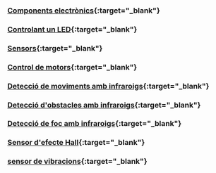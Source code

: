 ### [Components electrònics](electronica/electronica.md){:target="_blank"}

### [Controlant un LED](led/led.md){:target="_blank"}

### [Sensors](ldr/ldr.md){:target="_blank"}

### [Control de motors](motor/motors.md){:target="_blank"}

### [Detecció de moviments amb infraroigs](ir/pir/pir.md){:target="_blank"}

### [Detecció d'obstacles amb infraroigs](ir/ir_obstacle/ir_obstacle.md){:target="_blank"}

### [Detecció de foc amb infraroigs](ir/flame/flame.md){:target="_blank"}

### [Sensor d'efecte Hall](hall/hall.md){:target="_blank"}

### [sensor de vibracions](shock/shock.md){:target="_blank"}





